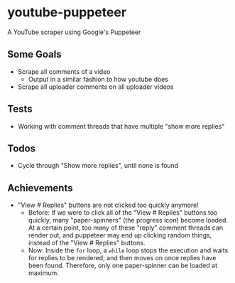 # youtube-puppeteer
A YouTube scraper using Google's Puppeteer

## Some Goals
- Scrape all comments of a video
  - Output in a similar fashion to how youtube does
- Scrape all uploader comments on all uploader videos

## Tests
- Working with comment threads that have multiple "show more replies"

## Todos
- Cycle through "Show more replies", until none is found

## Achievements
- "View # Replies" buttons are not clicked too quickly anymore!
  - Before: If we were to click all of the "View # Replies" buttons too quickly, many "paper-spinners" (the progress icon) become loaded.  At a certain point, too many of these "reply" comment threads can render out, and puppeteer may end up clicking random things, instead of the "View # Replies" buttons.
  - Now: Inside the `for` loop, a `while` loop stops the execution and waits for replies to be rendered; and then moves on once replies have been found. Therefore, only one paper-spinner can be loaded at maximum.